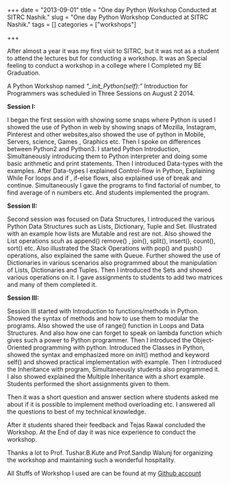 +++ 
date = "2013-09-01"
title = "One day Python Workshop Conducted at SITRC Nashik."
slug = "One day Python Workshop Conducted at SITRC Nashik." 
tags = []
categories = ["workshops"]

+++

After almost a year it was my first visit to SITRC, but it was not as a student to attend the lectures but for conducting a workshop. It was an Special feeling to conduct a workshop in a college where I Completed my BE Graduation.

A Python Workshop named *“_init_Python(self):”* Introduction for Programmers was scheduled in Three Sessions on August 2 2014.

__Session I:__

I began the first session with showing some snaps where Python is used I showed the use of Python in web by showing snaps of Mozilla, Instagram, Pinterest and other websites,also showed the use of python in Mobile, Servers, science, Games , Graphics etc. Then I spoke on differences between Python2 and Python3. I started Python Introduction, Simultaneously introducing them to Python interpreter and doing some basic arithmetic and print statements. Then I introduced Data-types with the examples. After Data-types I explained Control-flow in Python, Explaining While For loops and if , if-else flows, also explained use of break and continue. Simultaneously I gave the programs to find factorial of number, to find average of n numbers etc. And students implemented the program.

 
__Session II:__

Second session was focused on Data Structures, I introduced the various Python Data Structures such as Lists, Dictionary, Tuple and Set. Illustrated with an example how lists are Mutable and rest are not. Also showed the List operations scuh as append() remove() , join(), split(), insert(), count(), sort() etc. Also illustrated the Stack Operations with pop() and push() operations, also explained the same with Queue. Further showed the use of Dictionaries in various scenarios also programmed about the manipulation of Lists, Dictionaries and Tuples. Then I introduced the Sets and showed various operations on it. I gave assignments to students to add two matrices and many of them completed it.

__Session III:__

Session III started with Introduction to functions/methods in Python. Showed the syntax of methods and how to use them to modular the programs. Also showed the use of range() function in Loops and Data Structures. And also how one can forget to speak on lambda function which gives such a power to Python programmer. Then I introduced the Object-Oriented programming with python. Introduced the Classes in Python, showed the syntax and emphasized more on _init_() method and keyword self() and showed practical implementation with example. Then I introduced the Inheritance with program, Simultaneously students also programmed it. I also showed explained the Multiple Inheritance with a short example. Students performed the short assignments given to them.

Then it was a short question and answer section where students asked me about if it is possible to implement method overloading etc. I answered all the questions to best of my technical knowledge.

After it students shared their feedback and Tejas Rawal concluded the Workshop. At the End of day it was nice experience to conduct the workshop.

Thanks a lot to Prof. Tushar.B.Kute and Prof.Sandip Walunj for organizing the workshop and maintaining such a wonderful hospitality.

All Stuffs of Workshop I used are can be found at my [Github account](https://github.com/RahulMahale/Talks-and-workshops/)